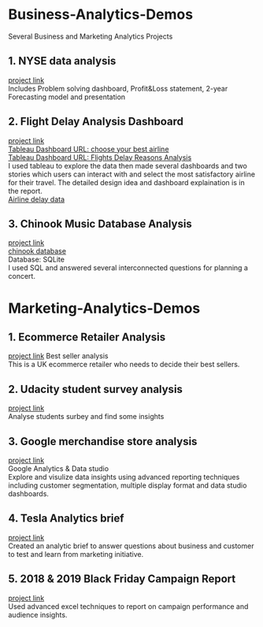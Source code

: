 # Business-Analytics-Demos
Several Business and Marketing Analytics Projects

## 1. NYSE data analysis  
[project link](https://github.com/papayalove/Business-Anlytics-Demos/tree/master/udacity_BA_project2_submission)  
Includes Problem solving dashboard, Profit&Loss statement, 2-year Forecasting model and presentation  

## 2. Flight Delay Analysis Dashboard
[project link](https://github.com/papayalove/Business-Anlytics-Demos/tree/master/flights-delay-projects-submission)  
[Tableau Dashboard URL: choose your best airline](https://public.tableau.com/profile/papaya6214#!/vizhome/Chooseyourbestairline/Story2)  
[Tableau Dashboard URL: Flights Delay Reasons Analysis](https://public.tableau.com/profile/papaya6214#!/vizhome/AirlineDelayTimeAnalysis/Story1)  
I used tableau to explore the data then made several dashboards and two stories which users can interact with and select the most satisfactory airline for their travel. The detailed design idea and dashboard explaination is in the report.  
[Airline delay data](https://d17h27t6h515a5.cloudfront.net/topher/2017/December/5a3b1fad_flight-delays/flight-delays.zip)  

## 3. Chinook Music Database Analysis  
[project link](https://github.com/papayalove/Business-Anlytics-Demos/tree/master/Chinook_music_analysis)  
[chinook database](http://video.udacity-data.com.s3.amazonaws.com/topher/2017/September/59cdaf80_chinook-db/chinook-db.zip)  
Database: SQLite  
I used SQL and answered several interconnected questions for planning a concert.  


# Marketing-Analytics-Demos
## 1. Ecommerce Retailer Analysis  
[project link](https://github.com/papayalove/Business-Anlytics-Demos/tree/master/MA_Ecommerce_retailer_best_sellers)
Best seller analysis   
This is a UK ecommerce retailer who needs to decide their best sellers.   
## 2. Udacity student survey analysis   
[project link](https://github.com/papayalove/Business-Anlytics-Demos/tree/master/Udacity-Student-Survey-Analysis-submission)  
Analyse students surbey and find some insights  
## 3. Google merchandise store analysis  
[project link](https://github.com/papayalove/Business-Anlytics-Demos/tree/master/Google_merchandise_store_analysis)  
Google Analytics & Data studio  
Explore and visulize data insights using advanced reporting techniques including customer segmentation, multiple display format and data studio dashboards.

## 4. Tesla Analytics brief  
[project link](https://github.com/papayalove/Business-Anlytics-Demos/tree/master/Tesla_Analytics_brief)  
Created an analytic brief to answer questions about business and customer to test and learn from marketing initiative.
## 5. 2018 & 2019 Black Friday Campaign Report  
[project link](https://github.com/papayalove/Business-Anlytics-Demos/tree/master/black_friday_campaign_report)  
Used advanced excel techniques to report on campaign performance and audience insights.

